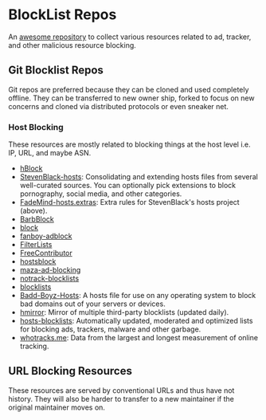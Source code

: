# BlockList Repos

An [awesome repository](https://github.com/sindresorhus/awesome) to collect various resources related to ad, tracker, and other malicious resource blocking.

## Git Blocklist Repos

Git repos are preferred because they can be cloned and used completely offline. They can be transferred to new owner ship, forked to focus on new concerns and cloned via distributed protocols or even sneaker net.

### Host Blocking

These resources are mostly related to blocking things at the host level i.e. IP, URL, and maybe ASN.

* [hBlock](https://github.com/zant95/hBlock)
* [StevenBlack-hosts](https://github.com/StevenBlack/hosts): Consolidating and extending hosts files from several well-curated sources. You can optionally pick extensions to block pornography, social media, and other categories.
* [FadeMind-hosts.extras](https://github.com/FadeMind/hosts.extras): Extra rules for StevenBlack's hosts project (above).
* [BarbBlock](https://github.com/paulgb/BarbBlock)
* [block](https://github.com/EnergizedProtection/block)
* [fanboy-adblock](https://github.com/ryanbr/fanboy-adblock)
* [FilterLists](https://github.com/collinbarrett/FilterLists)
* [FreeContributor](https://github.com/evilneuro/FreeContributor)
* [hostsblock](https://github.com/gaenserich/hostsblock)
* [maza-ad-blocking](https://github.com/tanrax/maza-ad-blocking)
* [notrack-blocklists](https://gitlab.com/quidsup/notrack-blocklists)
* [blocklists](https://github.com/jmdugan/blocklists)
* [Badd-Boyz-Hosts](https://github.com/mitchellkrogza/Badd-Boyz-Hosts): A hosts file for use on any operating system to block bad domains out of your servers or devices.
* [hmirror](https://github.com/hectorm/hmirror): Mirror of multiple third-party blocklists (updated daily).
* [hosts-blocklists](https://github.com/notracking/hosts-blocklists): Automatically updated, moderated and optimized lists for blocking ads, trackers, malware and other garbage.
* [whotracks.me](https://github.com/cliqz-oss/whotracks.me): Data from the largest and longest measurement of online tracking.

## URL Blocking Resources

These resources are served by conventional URLs and thus have not history. They will also be harder to transfer to a new maintainer if the original maintainer moves on.
